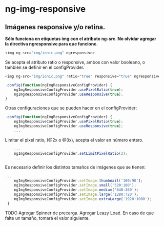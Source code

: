 # ng-img-responsive

## Imágenes responsive y/o retina.

**Sólo funciona en etiquetas img con el atributo ng-src. No olvidar agregar la directiva ngresponsive para que funcione.**
```javascript
<img ng-src="img/ionic.png" ngresponsive>
```

Se acepta el atributo ratio o responsive, ambos con valor booleano, o también se definir en el configProvider.
```javascript
<img ng-src="img/ionic.png" ratio="true" responsive="true" ngresponsive>

.config(function(ngImgResponsiveConfigProvider) {
    ngImgResponsiveConfigProvider.usePixelRatio(true);
    ngImgResponsiveConfigProvider.useResponsive(true);
}
```
Otras configuraciones que se pueden hacer en el configProvider:

```javascript
.config(function(ngImgResponsiveConfigProvider) {
    ngImgResponsiveConfigProvider.usePixelRatio(true);
    ngImgResponsiveConfigProvider.useResponsive(true);
    ...
```
Limitar el pixel ratio, (@2x o @3x), acepta el valor en número entero.
```javascript
    ...
    ngImgResponsiveConfigProvider.setLimitPixelRatio(2);
    ...
```
   Es necesario definir los distintos tamaños de imágenes que se tienen:
```javascript
...
    ngImgResponsiveConfigProvider.setImage.thumbnail('160:90');
    ngImgResponsiveConfigProvider.setImage.small('320:180');
    ngImgResponsiveConfigProvider.setImage.medium('640:360');
    ngImgResponsiveConfigProvider.setImage.large('1280:720');
    ngImgResponsiveConfigProvider.setImage.extraLarge('1920:1080');
 }
 ```
 
 TODO
 Agregar Spinner de precarga.
 Agregar Leazy Load.
 En caso de que falte un tamaño, tomará el valor siguiente.



